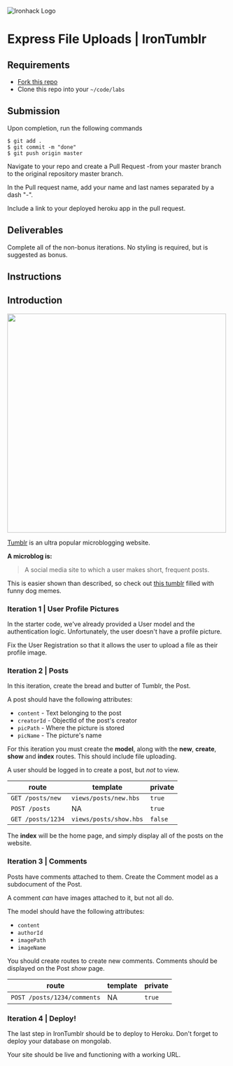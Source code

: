 ![Ironhack Logo](https://i.imgur.com/1QgrNNw.png)
# Express File Uploads | IronTumblr

## Requirements

- [Fork this repo](https://guides.github.com/activities/forking/)
- Clone this repo into your `~/code/labs`

## Submission

Upon completion, run the following commands

```
$ git add .
$ git commit -m "done"
$ git push origin master
```
Navigate to your repo and create a Pull Request -from your master branch to the original repository master branch.

In the Pull request name, add your name and last names separated by a dash "-".

Include a link to your deployed heroku app in the pull request.

## Deliverables

Complete all of the non-bonus iterations. No styling is required, but is suggested as bonus.


## Instructions

## Introduction

<img src="https://s3-eu-west-1.amazonaws.com/ih-materials/uploads/upload_c0b2a46765e63ac8ac589835f7bb92ea.png" width="500px">

[Tumblr](tumblr.com) is an ultra popular microblogging website.

**A microblog is:**

> A social media site to which a user makes short, frequent posts.

This is easier shown than described, so check out [this tumblr](http://bestdogmemes.tumblr.com/) filled with funny dog memes.

### Iteration 1 | User Profile Pictures

In the starter code, we've already provided a User model and the authentication logic. Unfortunately, the user doesn't have a profile picture.

Fix the User Registration so that it allows the user to upload a file as their profile image.

### Iteration 2 | Posts

In this iteration, create the bread and butter of Tumblr, the Post.

A post should have the following attributes:

- `content` - Text belonging to the post
- `creatorId` - ObjectId of the post's creator
- `picPath` - Where the picture is stored
- `picName` - The picture's name

For this iteration you must create the **model**, along with the **new**, **create**, **show** and **index** routes. This should include file uploading.

A user should be logged in to create a post, but *not* to view.

| route | template | private |
|-------|----------|---------|
| `GET /posts/new` | `views/posts/new.hbs` | `true` |
| `POST /posts` | NA | `true` |
| `GET /posts/1234` | `views/posts/show.hbs` | `false` |

The **index** will be the home page, and simply display all of the posts on the website.

### Iteration 3 | Comments

Posts have comments attached to them. Create the Comment model as a subdocument of the Post.

A comment *can* have images attached to it, but not all do.

The model should have the following attributes:

- `content`
- `authorId`
- `imagePath`
- `imageName`

You should create routes to create new comments. Comments should be displayed on the Post *show* page.

| route | template | private |
|-------|----------|---------|
| `POST /posts/1234/comments` | NA | `true` |

### Iteration 4 | Deploy!

The last step in IronTumblr should be to deploy to Heroku. Don't forget to deploy your database on mongolab.

Your site should be live and functioning with a working URL.
